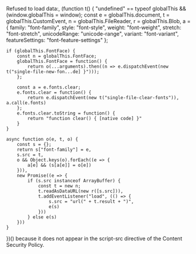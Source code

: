 Refused to load data:,
(function t() {
    "undefined" == typeof globalThis && (window.globalThis = window);
    const e = globalThis.document,
          t = globalThis.CustomEvent,
          n = globalThis.FileReader,
          r = globalThis.Blob,
          a = {
              family: "font-family",
              style: "font-style",
              weight: "font-weight",
              stretch: "font-stretch",
              unicodeRange: "unicode-range",
              variant: "font-variant",
              featureSettings: "font-feature-settings"
          };

    if (globalThis.FontFace) {
        const n = globalThis.FontFace;
        globalThis.FontFace = function() {
            return o(...arguments).then((n => e.dispatchEvent(new t("single-file-new-fon...de] }")));
        };

        const a = e.fonts.clear;
        e.fonts.clear = function() {
            return e.dispatchEvent(new t("single-file-clear-fonts")), a.call(e.fonts)
        };
        e.fonts.clear.toString = function() {
            return "function clear() { [native code] }"
        }
    }

    async function o(e, t, o) {
        const s = {};
        return s["font-family"] = e,
        s.src = t,
        o && Object.keys(o).forEach((e => {
            a[e] && (s[a[e]] = o[e])
        })),
        new Promise((e => {
            if (s.src instanceof ArrayBuffer) {
                const t = new n;
                t.readAsDataURL(new r([s.src])),
                t.addEventListener("load", (() => {
                    s.src = "url(" + t.result + ")",
                    e(s)
                }))
            } else e(s)
        }))
    }
})() because it does not appear in the script-src directive of the Content Security Policy.